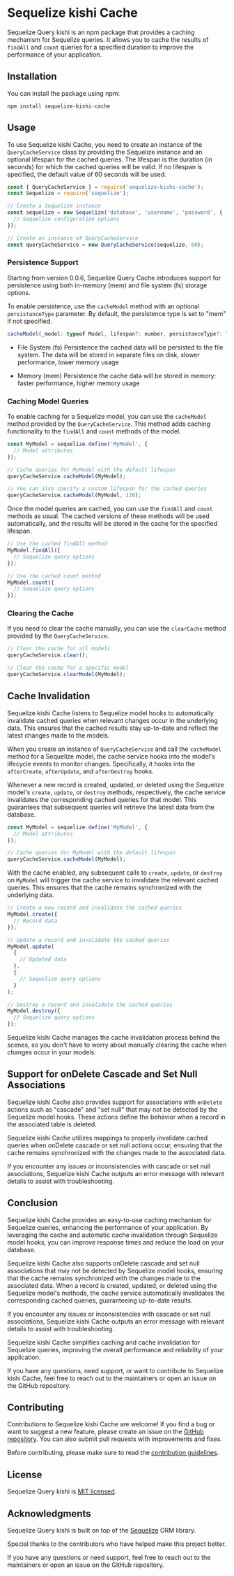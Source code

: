 # Sequelize kishi Cache

Sequelize Query kishi is an npm package that provides a caching mechanism for Sequelize queries. It allows you to cache the results of `findAll` and `count` queries for a specified duration to improve the performance of your application.

## Installation

You can install the package using npm:

```
npm install sequelize-kishi-cache
```

## Usage

To use Sequelize kishi Cache, you need to create an instance of the `QueryCacheService` class by providing the Sequelize instance and an optional lifespan for the cached queries. The lifespan is the duration (in seconds) for which the cached queries will be valid. If no lifespan is specified, the default value of 60 seconds will be used.

```javascript
const { QueryCacheService } = require('sequelize-kishi-cache');
const Sequelize = require('sequelize');

// Create a Sequelize instance
const sequelize = new Sequelize('database', 'username', 'password', {
  // Sequelize configuration options
});

// Create an instance of QueryCacheService
const queryCacheService = new QueryCacheService(sequelize, 60);
```

### Persistence Support

Starting from version 0.0.6, Sequelize Query Cache introduces support for persistence using both in-memory (mem) and file system (fs) storage options.

To enable persistence, use the `cacheModel` method with an optional `persistanceType` parameter. By default, the persistence type is set to "mem" if not specified.

```javascript
cacheModel(_model: typeof Model, lifespan?: number, persistanceType?: "mem" | "fs")
```
* File System (fs) Persistence
the cached data will be persisted to the file system. The data will be stored in separate files on disk, slower performance, lower memory usage

* Memory (mem) Persistence
the cache data will be stored in memory: faster performance, higher memory usage

### Caching Model Queries

To enable caching for a Sequelize model, you can use the `cacheModel` method provided by the `QueryCacheService`. This method adds caching functionality to the `findAll` and `count` methods of the model.

```javascript
const MyModel = sequelize.define('MyModel', {
  // Model attributes
});

// Cache queries for MyModel with the default lifespan
queryCacheService.cacheModel(MyModel);

// You can also specify a custom lifespan for the cached queries
queryCacheService.cacheModel(MyModel, 120);
```

Once the model queries are cached, you can use the `findAll` and `count` methods as usual. The cached versions of these methods will be used automatically, and the results will be stored in the cache for the specified lifespan.

```javascript
// Use the cached findAll method
MyModel.findAll({
  // Sequelize query options
});

// Use the cached count method
MyModel.count({
  // Sequelize query options
});
```

### Clearing the Cache

If you need to clear the cache manually, you can use the `clearCache` method provided by the `QueryCacheService`.

```javascript
// Clear the cache for all models
queryCacheService.clear();

// Clear the cache for a specific model
queryCacheService.clearModel(MyModel);

```
## Cache Invalidation

Sequelize kishi Cache listens to Sequelize model hooks to automatically invalidate cached queries when relevant changes occur in the underlying data. This ensures that the cached results stay up-to-date and reflect the latest changes made to the models.

When you create an instance of `QueryCacheService` and call the `cacheModel` method for a Sequelize model, the cache service hooks into the model's lifecycle events to monitor changes. Specifically, it hooks into the `afterCreate`, `afterUpdate`, and `afterDestroy` hooks.

Whenever a new record is created, updated, or deleted using the Sequelize model's `create`, `update`, or `destroy` methods, respectively, the cache service invalidates the corresponding cached queries for that model. This guarantees that subsequent queries will retrieve the latest data from the database.

```javascript
const MyModel = sequelize.define('MyModel', {
  // Model attributes
});

// Cache queries for MyModel with the default lifespan
queryCacheService.cacheModel(MyModel);
```

With the cache enabled, any subsequent calls to `create`, `update`, or `destroy` on `MyModel` will trigger the cache service to invalidate the relevant cached queries. This ensures that the cache remains synchronized with the underlying data.

```javascript
// Create a new record and invalidate the cached queries
MyModel.create({
  // Record data
});

// Update a record and invalidate the cached queries
MyModel.update(
  {
    // Updated data
  },
  {
    // Sequelize query options
  }
);

// Destroy a record and invalidate the cached queries
MyModel.destroy({
  // Sequelize query options
});
```

Sequelize kishi Cache manages the cache invalidation process behind the scenes, so you don't have to worry about manually clearing the cache when changes occur in your models.

## Support for onDelete Cascade and Set Null Associations

Sequelize kishi Cache also provides support for associations with `onDelete` actions such as "cascade" and "set null" that may not be detected by the Sequelize model hooks. These actions define the behavior when a record in the associated table is deleted.


Sequelize kishi Cache utilizes mappings to properly invalidate cached queries when onDelete cascade or set null actions occur, ensuring that the cache remains synchronized with the changes made to the associated data.

If you encounter any issues or inconsistencies with cascade or set null associations, Sequelize kishi Cache outputs an error message with relevant details to assist with troubleshooting.

## Conclusion

Sequelize kishi Cache provides an easy-to-use caching mechanism for Sequelize queries, enhancing the performance of your application. By leveraging the cache and automatic cache invalidation through Sequelize model hooks, you can improve response times and reduce the load on your database.

Sequelize kishi Cache also supports onDelete cascade and set null associations that may not be detected by Sequelize model hooks, ensuring that the cache remains synchronized with the changes made to the associated data. When a record is created, updated, or deleted using the Sequelize model's methods, the cache service automatically invalidates the corresponding cached queries, guaranteeing up-to-date results.

If you encounter any issues or inconsistencies with cascade or set null associations, Sequelize kishi Cache outputs an error message with relevant details to assist with troubleshooting.

Sequelize kishi Cache simplifies caching and cache invalidation for Sequelize queries, improving the overall performance and reliability of your application.

If you have any questions, need support, or want to contribute to Sequelize kishi Cache, feel free to reach out to the maintainers or open an issue on the GitHub repository.


## Contributing

Contributions to Sequelize kishi Cache are welcome! If you find a bug or want to suggest a new feature, please create an issue on the [GitHub repository](https://github.com/Kishiman/sequelize-kishi-cache). You can also submit pull requests with improvements and fixes.

Before contributing, please make sure to read the [contribution guidelines](https://github.com/Kishiman/sequelize-kishi-cache/blob/master/CONTRIBUTING.md).

## License

Sequelize Query kishi is [MIT licensed](https://github.com/Kishiman/sequelize-kishi-cache/blob/master/LICENSE).

## Acknowledgments

Sequelize Query kishi is built on top of the [Sequelize](https://sequelize.org/) ORM library.

Special thanks to the contributors who have helped make this project better.

If you have any questions or need support, feel free to reach out to the maintainers or open an issue on the GitHub repository.